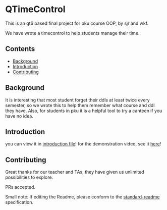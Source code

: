 # QTimeControl

This is an qt6 based final project for pku course OOP, by sjr and wkf.

We have wrote a timecontrol to help students manage their time. 

## Contents

- [Background](#Background)
- [Introduction](#Introduction)
- [Contributing](#Contributing)

## Background

It is interesting that most student forget their ddls at least twice every semester, so we wrote this to help them remember what course and ddl they have.
Also, for students in pku it is a helpful tool to try a canteen if you have no idea.

## Introduction

you can view it in [introduction file](https://github.com/RichardLitt/standard-readme/blob/main/example-readmes/CONTRIBUTING.md)!
for the demonstration video, see it [here](https://disk.pku.edu.cn/link/AAB363174F4B884842B9F1C25B0906BC9A)!

## Contributing

Great thanks for our teacher and TAs, they have given us unlimited possibilities to explore.

PRs accepted.

Small note: If editing the Readme, please conform to the [standard-readme](https://github.com/RichardLitt/standard-readme) specification.


